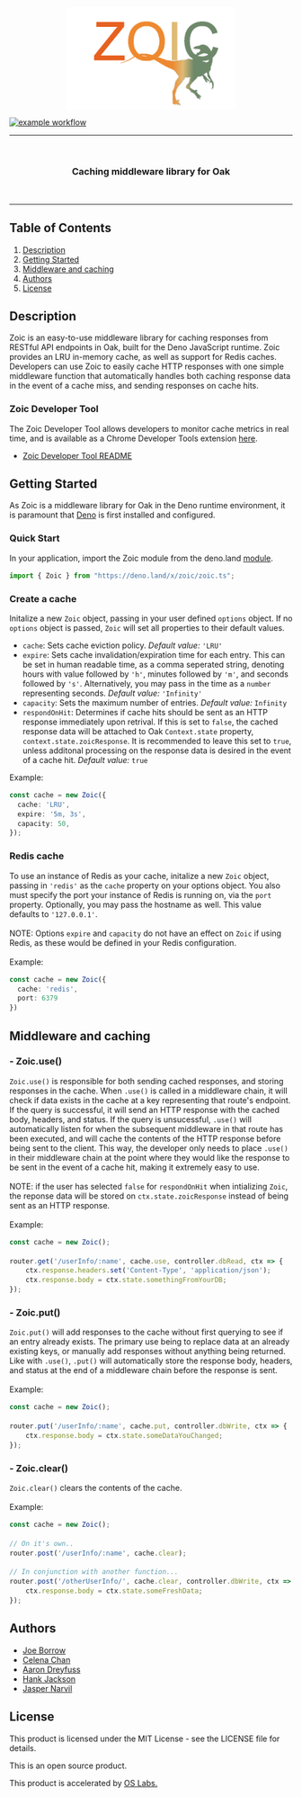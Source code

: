 <p align="center"><img style="display: block;
  margin-left: auto;
  margin-right: auto;" src="./zoic_dev_tool/zoic_clear.png" width = "300px" alt="Zoic logo">
</p>

[![example workflow](https://github.com/oslabs-beta/zoic/actions/workflows/deno.yml/badge.svg)](https://github.com/oslabs-beta/zoic/tree/dev/src/tests)

<hr>
  <br>
    <h3 align="center">Caching middleware library for Oak</h3>
  <br>
<hr>

## Table of Contents

1. [Description](#description)
2. [Getting Started](#get-started)
3. [Middleware and caching](#middleware)
4. [Authors](#authors)
5. [License](#license)

## <a name="description"></a>Description

Zoic is an easy-to-use middleware library for caching responses from RESTful API endpoints in Oak, built for the Deno JavaScript runtime. Zoic provides an LRU in-memory cache, as well as support for Redis caches. Developers can use Zoic to easily cache HTTP responses with one simple middleware function that automatically handles both caching response data in the event of a cache miss, and sending responses on cache hits.

### Zoic Developer Tool

The Zoic Developer Tool allows developers to monitor cache metrics in real time, and is available as a Chrome Developer Tools extension [here](https://www.youtube.com/watch?v=dQw4w9WgXcQ).
- [Zoic Developer Tool README](./zoic_dev_tool/README.md/)

## <a name="get-started"></a>Getting Started

As Zoic is a middleware library for Oak in the Deno runtime environment, it is paramount that [Deno](https://deno.land) is first installed and configured.

### Quick Start

In your application, import the Zoic module from the deno.land [module](https://www.youtube.com/watch?v=dQw4w9WgXcQ).

```typescript
import { Zoic } from "https://deno.land/x/zoic/zoic.ts";
```

### Create a cache

Initalize a new `Zoic` object, passing in your user defined `options` object. If no `options` object is passed, `Zoic` will set all properties to their default values.

- `cache`: Sets cache eviction policy. *Default value:* `'LRU'`
- `expire`: Sets cache invalidation/expiration time for each entry. This can be set in human readable time, as a comma seperated string, denoting hours with value followed by `'h'`, minutes followed by `'m'`, and seconds followed by `'s'`. Alternatively, you may pass in the time as a `number` representing seconds. *Default value:* `'Infinity'`
- `capacity`: Sets the maximum number of entries. *Default value:* `Infinity`
- `respondOnHit`: Determines if cache hits should be sent as an HTTP response immediately upon retrival. If this is set to `false`, the cached response data will be attached to Oak `Context.state` property, `context.state.zoicResponse`. It is recommended to leave this set to `true`, unless additonal processing on the response data is desired in the event of a cache hit. *Default value:* `true`


Example:

```typescript
const cache = new Zoic({
  cache: 'LRU',
  expire: '5m, 3s',
  capacity: 50,
});
```

### Redis cache

To use an instance of Redis as your cache, initalize a new `Zoic` object, passing in `'redis'` as the `cache` property on your options object. You also must specify the port your instance of Redis is running on, via the `port` property. Optionally, you may pass the hostname as well. This value defaults to `'127.0.0.1'`.
<br>
<br>
NOTE: Options `expire` and `capacity` do not have an effect on `Zoic` if using Redis, as these would be defined in your Redis configuration.
<br>
<br>
Example:
```typescript
const cache = new Zoic({
  cache: 'redis',
  port: 6379
})
```


## <a name="middleware"></a>Middleware and caching

### - Zoic.use()
`Zoic.use()` is responsible for both sending cached responses, and storing responses in the cache. When `.use()` is called in a middleware chain, it will check if data exists in the cache at a key representing that route's endpoint. If the query is successful, it will send an HTTP response with the cached body, headers, and status. If the query is unsucessful, `.use()` will automatically listen for when the subsequent middleware in that route has been executed, and will cache the contents of the HTTP response before being sent to the client. This way, the developer only needs to place `.use()` in their middleware chain at the point where they would like the response to be sent in the event of a cache hit, making it extremely easy to use.
<br>
<br>
NOTE: if the user has selected `false` for `respondOnHit` when intializing `Zoic`, the reponse data will be stored on `ctx.state.zoicResponse` instead of being sent as an HTTP response.
<br>
<br>
Example:

```typescript
const cache = new Zoic();

router.get('/userInfo/:name', cache.use, controller.dbRead, ctx => {
    ctx.response.headers.set('Content-Type', 'application/json');
    ctx.response.body = ctx.state.somethingFromYourDB;
});
```
### - Zoic.put()
`Zoic.put()` will add responses to the cache without first querying to see if an entry already exists. The primary use being to replace data at an already existing keys, or manually add responses without anything being returned. Like with `.use()`, `.put()` will automatically store the response body, headers, and status at the end of a middleware chain before the response is sent.
<br>
<br>
Example:

```typescript
const cache = new Zoic();

router.put('/userInfo/:name', cache.put, controller.dbWrite, ctx => {
    ctx.response.body = ctx.state.someDataYouChanged;
});
```
### - Zoic.clear()
`Zoic.clear()` clears the contents of the cache.
<br>
<br>
Example:

```typescript
const cache = new Zoic();

// On it's own..
router.post('/userInfo/:name', cache.clear);

// In conjunction with another function...
router.post('/otherUserInfo/', cache.clear, controller.dbWrite, ctx => {
    ctx.response.body = ctx.state.someFreshData;
});
```
## <a name="authors"></a>Authors

- [Joe Borrow](https://github.com/jmborrow)
- [Celena Chan](https://github.com/celenachan)
- [Aaron Dreyfuss](https://github.com/AaronDreyfuss)
- [Hank Jackson](https://github.com/hankthetank27)
- [Jasper Narvil](https://github.com/jnarvil3)

## <a name="license"></a>License

This product is licensed under the MIT License - see the LICENSE file for details.

This is an open source product.

This product is accelerated by <a href="https://opensourcelabs.io/">OS Labs.</a>
